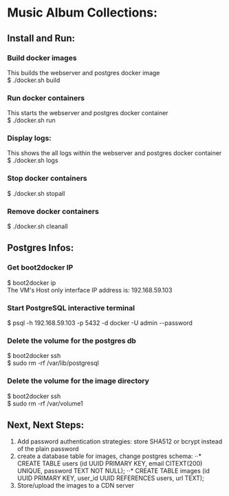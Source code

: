 # Music Album Collections:

## Install and Run:

### Build docker images
This builds the webserver and postgres docker image <br />
$ ./docker.sh build

### Run docker containers
This starts the webserver and postgres docker container <br />
$ ./docker.sh run

### Display logs:
This shows the all logs within the webserver and postgres docker container <br />
$ ./docker.sh logs

### Stop docker containers
$ ./docker.sh stopall

### Remove docker containers
$ ./docker.sh cleanall

## Postgres Infos:

### Get boot2docker IP
$ boot2docker ip <br />
 The VM's Host only interface IP address is: 192.168.59.103

### Start PostgreSQL interactive terminal
$ psql -h 192.168.59.103 -p 5432 -d docker -U admin --password

### Delete the volume for the postgres db
$ boot2docker ssh <br />
$ sudo rm -rf /var/lib/postgresql

### Delete the volume for the image directory
$ boot2docker ssh <br />
$ sudo rm -rf /var/volume1

## Next, Next Steps:
1. Add password authentication strategies: store SHA512 or bcrypt instead of the plain password
2. create a database table for images, change postgres schema: 
⋅⋅* CREATE TABLE users (id UUID PRIMARY KEY, email CITEXT(200) UNIQUE, password TEXT NOT NULL);
⋅⋅* CREATE TABLE images (id UUID PRIMARY KEY, user_id UUID REFERENCES users, url TEXT);
3. Store/upload the images to a CDN server